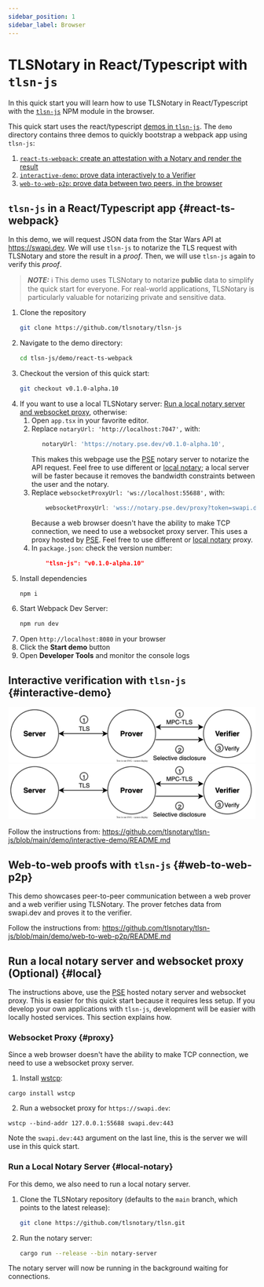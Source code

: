```yaml
---
sidebar_position: 1
sidebar_label: Browser
---
```

# TLSNotary in React/Typescript with `tlsn-js`

In this quick start you will learn how to use TLSNotary in React/Typescript with the [`tlsn-js`](https://github.com/tlsnotary/tlsn-js) NPM module in the browser.

This quick start uses the react/typescript [demos in `tlsn-js`](https://github.com/tlsnotary/tlsn-js/tree/main/demo/). The `demo` directory contains three demos to quickly bootstrap a webpack app using `tlsn-js`:

1. [`react-ts-webpack`: create an attestation with a Notary and render the result](#react-ts-webpack)
2. [`interactive-demo`: prove data interactively to a Verifier](#interactive-demo)
3. [`web-to-web-p2p`: prove data between two peers, in the browser](#web-to-web-p2p)

## `tlsn-js` in a React/Typescript app {#react-ts-webpack}

In this demo, we will request JSON data from the Star Wars API at https://swapi.dev. We will use `tlsn-js` to notarize the TLS request with TLSNotary and store the result in a *proof*. Then, we will use `tlsn-js` again to verify this *proof*.

> **_NOTE:_** ℹ️ This demo uses TLSNotary to notarize **public** data to simplify the quick start for everyone. For real-world applications, TLSNotary is particularly valuable for notarizing private and sensitive data.

1. Clone the repository
    ```sh
    git clone https://github.com/tlsnotary/tlsn-js
    ```
2. Navigate to the demo directory:
   ```sh
   cd tlsn-js/demo/react-ts-webpack
   ```
3. Checkout the version of this quick start:
   ```sh
   git checkout v0.1.0-alpha.10
   ```
4. If you want to use a local TLSNotary server: [Run a local notary server and websocket proxy](#local), otherwise:
   1. Open `app.tsx` in your favorite editor.
   2. Replace `notaryUrl: 'http://localhost:7047',` with:
      ```ts
         notaryUrl: 'https://notary.pse.dev/v0.1.0-alpha.10',
      ```
      This makes this webpage use the [PSE](https://pse.dev) notary server to notarize the API request. Feel free to use different or [local notary](#local); a local server will be faster because it removes the bandwidth constraints between the user and the notary.
   3. Replace `websocketProxyUrl: 'ws://localhost:55688',` with:
        ```ts
            websocketProxyUrl: 'wss://notary.pse.dev/proxy?token=swapi.dev',
        ```
      Because a web browser doesn't have the ability to make TCP connection, we need to use a websocket proxy server. This uses a proxy hosted by [PSE](https://pse.dev). Feel free to use different or [local notary](#local) proxy.
   4. In `package.json`: check the version number:
      ```json
          "tlsn-js": "v0.1.0-alpha.10"
      ```
5. Install dependencies
    ```sh
    npm i
    ```
6. Start Webpack Dev Server:
    ```sh
    npm run dev
    ```
7. Open `http://localhost:8080` in your browser
8. Click the **Start demo** button
9. Open **Developer Tools** and monitor the console logs

## Interactive verification with `tlsn-js` {#interactive-demo}

![](../../diagrams/light/overview_prover_verifier.svg#gh-light-mode-only)
![](../../diagrams/dark/overview_prover_verifier.svg#gh-dark-mode-only)

Follow the instructions from:
https://github.com/tlsnotary/tlsn-js/blob/main/demo/interactive-demo/README.md

## Web-to-web proofs with `tlsn-js` {#web-to-web-p2p}

This demo showcases peer-to-peer communication between a web prover and a web verifier using TLSNotary. The prover fetches data from swapi.dev and proves it to the verifier.

Follow the instructions from:
https://github.com/tlsnotary/tlsn-js/blob/main/demo/web-to-web-p2p/README.md

## Run a local notary server and websocket proxy (Optional) {#local}

The instructions above, use the [PSE](https://pse.dev) hosted notary server and websocket proxy. This is easier for this quick start because it requires less setup. If you develop your own applications with `tlsn-js`, development will be easier with locally hosted services. This section explains how.

### Websocket Proxy {#proxy}

Since a web browser doesn't have the ability to make TCP connection, we need to use a websocket proxy server.

1. Install [wstcp](https://github.com/sile/wstcp):
```shell
cargo install wstcp
```
2. Run a websocket proxy for `https://swapi.dev`:
```shell
wstcp --bind-addr 127.0.0.1:55688 swapi.dev:443
```

Note the `swapi.dev:443` argument on the last line, this is the server we will use in this quick start.

### Run a Local Notary Server {#local-notary}

For this demo, we also need to run a local notary server.

1. Clone the TLSNotary repository  (defaults to the `main` branch, which points to the latest release):
   ```sh
   git clone https://github.com/tlsnotary/tlsn.git
   ```
2. Run the notary server:
   ```sh
   cargo run --release --bin notary-server
   ```

The notary server will now be running in the background waiting for connections.
